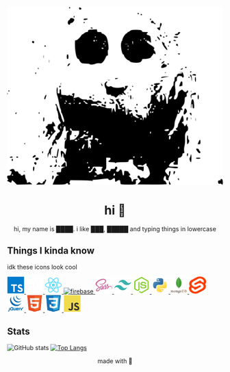 <p align="center">
  <img src="https://raw.githubusercontent.com/betich/betich/master/betich.png" alt="profile">
</p>

<h1 align="center">hi 🥵</h1>

<p align="center">hi, my name is ████. i like ███, █████ and typing things in lowercase</p>

<h2>Things I kinda know</h2>

idk these icons look cool

<p align="left">
  <a href="https://www.typescriptlang.org/" target="_blank">
     <img src="https://raw.githubusercontent.com/devicons/devicon/master/icons/typescript/typescript-original.svg" alt="typescript" width="40" height="40"/>
  </a>
  
  <a href="https://nextjs.org/" target="_blank">
     <img src="https://github.com/betich/betich/blob/master/nextjs-white.svg" alt="nextjs" width="40" height="40"/>
  </a>

  <a href="https://reactjs.org/" target="_blank">
     <img src="https://raw.githubusercontent.com/devicons/devicon/master/icons/react/react-original.svg" alt="react" width="40" height="40"/>
  </a>
  
  <a href="https://firebase.google.com/" target="_blank">
    <img src="https://www.vectorlogo.zone/logos/firebase/firebase-icon.svg" alt="firebase" width="40" height="40"/>
  </a>
  
  <a href="https://sass-lang.com/" target="_blank">
     <img src="https://raw.githubusercontent.com/devicons/devicon/master/icons/sass/sass-original.svg" alt="sass" width="40" height="40"/>
  </a>
  
  <a href="https://sass-lang.com/" target="_blank">
     <img src="https://github.com/devicons/devicon/blob/master/icons/tailwindcss/tailwindcss-plain.svg" alt="tailwindcss" width="40" height="40"/>
  </a>
  
  <a href="https://nodejs.org/en/" target="_blank">
     <img src="https://github.com/devicons/devicon/blob/master/icons/nodejs/nodejs-plain.svg" alt="nodejs" width="40" height="40"/>
  </a>
  
  <a href="https://www.python.org/" target="_blank">
     <img src="https://github.com/devicons/devicon/blob/master/icons/python/python-original.svg" alt="python" width="40" height="40"/>
  </a>
  
  <a href="https://www.mongodb.com/" target="_blank">
    <img src="https://raw.githubusercontent.com/devicons/devicon/master/icons/mongodb/mongodb-original-wordmark.svg" alt="mongodb" width="40" height="40"/>
  </a>
  
  <a href="https://svelte.dev/" target="_blank">
    <img src="https://github.com/devicons/devicon/blob/master/icons/svelte/svelte-original.svg" alt="svelte" width="40" height="40"/>
  </a>
  
  <a href="https://jquery.com/" target="_blank">
    <img src="https://github.com/devicons/devicon/blob/master/icons/jquery/jquery-plain-wordmark.svg" alt="jQuery(lol)" width="40" height="40"/>
  </a>
  
  <a href="https://html.spec.whatwg.org/multipage/" target="_blank">
    <img src="https://github.com/devicons/devicon/blob/master/icons/html5/html5-original.svg" alt="html(lol)" width="40" height="40"/>
  </a>
  
  <a href="https://www.w3.org/TR/2001/WD-css3-roadmap-20010523/" target="_blank">
    <img src="https://github.com/devicons/devicon/blob/master/icons/css3/css3-original.svg" alt="css(lol)" width="40" height="40"/>
  </a>
  
  <a href="https://www.ecma-international.org/publications-and-standards/standards/ecma-262/" target="_blank">
    <img src="https://github.com/devicons/devicon/blob/master/icons/javascript/javascript-original.svg" alt="javascript(lol)" width="40" height="40"/>
  </a>
</p>

<h2>Stats</h2>

<img src="https://github-readme-stats.vercel.app/api?username=betich&show_icons=true&theme=tokyonight&count_private=true" alt="GitHub stats">
  
<a href="https://github.com/anuraghazra/github-readme-stats">
  <img src="https://github-readme-stats.vercel.app/api/top-langs/?username=betich&theme=tokyonight" alt="Top Langs">
</a>

<p align="center">made with 🤍</p>
